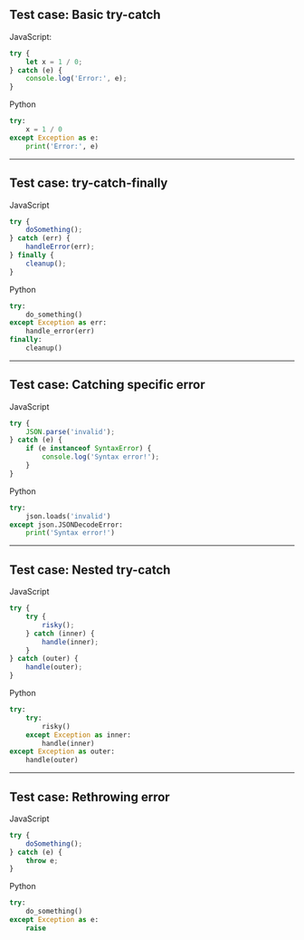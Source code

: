 ## Test case: Basic try-catch

JavaScript:
```js
try {
    let x = 1 / 0;
} catch (e) {
    console.log('Error:', e);
}
```

Python
```py
try:
    x = 1 / 0
except Exception as e:
    print('Error:', e)
```

---

## Test case: try-catch-finally

JavaScript
```js
try {
    doSomething();
} catch (err) {
    handleError(err);
} finally {
    cleanup();
}
```

Python
```py
try:
    do_something()
except Exception as err:
    handle_error(err)
finally:
    cleanup()
```

---

## Test case: Catching specific error

JavaScript
```js
try {
    JSON.parse('invalid');
} catch (e) {
    if (e instanceof SyntaxError) {
        console.log('Syntax error!');
    }
}
```

Python
```py
try:
    json.loads('invalid')
except json.JSONDecodeError:
    print('Syntax error!')
```

---

## Test case: Nested try-catch

JavaScript
```js
try {
    try {
        risky();
    } catch (inner) {
        handle(inner);
    }
} catch (outer) {
    handle(outer);
}
```

Python
```py
try:
    try:
        risky()
    except Exception as inner:
        handle(inner)
except Exception as outer:
    handle(outer)
```

---

## Test case: Rethrowing error

JavaScript
```js
try {
    doSomething();
} catch (e) {
    throw e;
}
```

Python
```py
try:
    do_something()
except Exception as e:
    raise
```
